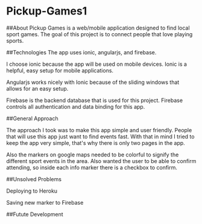 # Pickup-Games1

##About
Pickup Games is a web/mobile application designed to find local sport games. The goal of this project is to connect people that love playing sports.

##Technologies
The app uses ionic, angularjs, and firebase.

I choose ionic because the app will be used on mobile devices. Ionic is a helpful, easy setup for mobile applications.

Angularjs works nicely with Ionic because of the sliding windows that allows for an easy setup.

Firebase is the backend database that is used for this project. Firebase controls all authentication and data binding for this app.

##General Approach

The approach I took was to make this app simple and user friendly. People that will use this app just want to find events fast. With that in mind I tried to keep the app very simple, that's why there is only two pages in the app.

Also the markers on google maps needed to be colorful to signify the different sport events in the area. Also wanted the user to be able to confirm attending, so inside each info marker there is a checkbox to confirm.


##Unsolved Problems

Deploying to Heroku

Saving new marker to Firebase


##Futute Development 